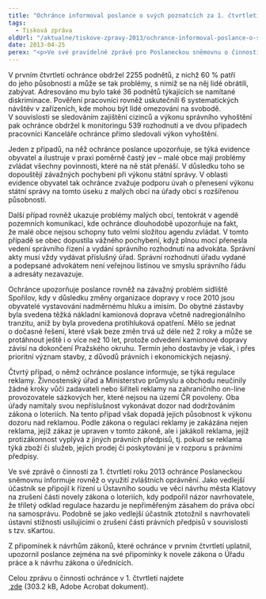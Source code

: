 ```yaml
---
title: "Ochránce informoval poslance o svých poznatcích za 1. čtvrtletí"
tags:
  - Tisková zpráva
oldUrl: "/aktualne/tiskove-zpravy-2013/ochrance-informoval-poslance-o-svych-poznatcich-za-1-ctvrtleti"
date: 2013-04-25
perex: "<p>Ve své pravidelné zprávě pro Poslaneckou sněmovnu o činnosti za uplynulé čtvrtletí ochránce informuje poslance mj. o čtyřech závažných případech, jejichž šetření ukončil, o své účasti v řízeních před Ústavním soudem a uplatněných připomínkách k návrhům zákonů.</p>"
---
```


<!-- imported from the old website -->

<p>V prvním čtvrtletí ochránce obdržel 2255 podnětů, z nichž 60 % patří do jeho působnosti a může se tak problémy, s nimiž se na něj lidé obrátili, zabývat. Adresováno mu bylo také 36 podnětů týkajících se namítané diskriminace. Pověření pracovníci rovněž uskutečnili 6 systematických návštěv v zařízeních, kde mohou být lidé omezováni na svobodě. V souvislosti se sledováním zajištění cizinců a výkonu správního vyhoštění pak ochránce obdržel k monitoringu 539 rozhodnutí a ve dvou případech pracovníci Kanceláře ochránce přímo sledovali výkon vyhoštění.</p><p>Jeden z případů, na něž ochránce poslance upozorňuje, se týká evidence obyvatel a ilustruje v praxi poměrně častý jev – malé obce mají problémy zvládat všechny povinnosti, které na ně stát přenáší. V důsledku toho se dopouštějí závažných pochybení při výkonu státní správy. V oblasti evidence obyvatel tak ochránce zvažuje podporu úvah o přenesení výkonu státní správy na tomto úseku z malých obcí na úřady obcí s rozšířenou působností.</p><p>Další případ rovněž ukazuje problémy malých obcí, tentokrát v agendě pozemních komunikací, kde ochránce dlouhodobě upozorňuje na fakt, že malé obce nejsou schopny tuto velmi složitou agendu zvládat. V tomto případě se obec dopustila vážného pochybení, když plnou mocí přenesla vedení správního řízení a vydání správního rozhodnutí na advokáta. Správní akty musí vždy vydávat příslušný úřad. Správní rozhodnutí úřadu vydané a podepsané advokátem není veřejnou listinou ve smyslu správního řádu a adresáty nezavazuje.</p><p>Ochránce upozorňuje poslance rovněž na závažný problém sídliště Spořilov, kdy v důsledku změny organizace dopravy v roce 2010 jsou obyvatelé vystavování nadměrnému hluku a imisím. Do obytné zástavby byla svedena těžká nákladní kamionová doprava včetně nadregionálního tranzitu, aniž by byla provedena protihluková opatření. Mělo se jednat o dočasné řešení, které však beze změn trvá už déle než 2 roky a může se protáhnout ještě i o více než 10 let, protože odvedení kamionové dopravy závisí na dokončení Pražského okruhu. Termín jeho dostavby je však, i přes prioritní význam stavby, z důvodů právních i ekonomických nejasný.</p><p>Čtvrtý případ, o němž ochránce poslance informuje, se týká regulace reklamy. Živnostenský úřad a Ministerstvo průmyslu a obchodu neučinily žádné kroky vůči zadavateli nebo šiřiteli reklamy na zahraničního on-line provozovatele sázkových her, které nejsou na území ČR povoleny. Oba úřady namítaly svou nepříslušnost vykonávat dozor nad dodržováním zákona o loteriích. Na tento případ však dopadá jejich působnost k výkonu dozoru nad reklamou. Podle zákona o regulaci reklamy je zakázána nejen reklama, jejíž zákaz je upraven v tomto zákoně, ale i jakákoli reklama, jejíž protizákonnost vyplývá z jiných právních předpisů, tj. pokud se reklama týká zboží či služeb, jejich prodej či poskytování je v rozporu s právními předpisy.</p><p>Ve své zprávě o činnosti za 1. čtvrtletí roku 2013 ochránce Poslaneckou sněmovnu informuje rovněž o využití zvláštních oprávnění. Jako vedlejší účastník se připojil k řízení u Ústavního soudu ve věci návrhu města Klatovy na zrušení části novely zákona o loteriích, kdy podpořil názor navrhovatele, že tříletý odklad regulace hazardu je nepřiměřeným zásahem do práva obcí na samosprávu. Podobně se jako vedlejší účastník ztotožnil s navrhovateli ústavní stížnosti usilujícími o zrušení části právních předpisů v souvislosti s tzv. sKartou.</p><p>Z připomínek k návrhům zákonů, které ochránce v prvním čtvrtletí uplatnil, upozornil poslance zejména na své připomínky k novele zákona o Úřadu práce a k návrhu zákona o úřednících.</p><p>Celou zprávu o činnosti ochránce v 1. čtvrtletí najdete <a title="Otevření do nového okna" href="/uploads-import/zpravy_pro_poslaneckou_snemovnu/Ctvrtletky/2013_1Q_zprava.pdf" target="_blank"> zde</a> (303.2 kB, Adobe Acrobat dokument).</p>
